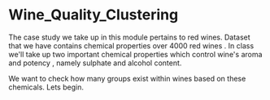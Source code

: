 # Wine_Quality_Clustering

The case study we take up in this module pertains to red wines. Dataset that we have contains chemical properties over 4000 red wines . In class we'll take up two important chemical properties which control wine's aroma and potency , namely sulphate and alcohol content.

We want to check how many groups exist within wines based on these chemicals. Lets begin.
